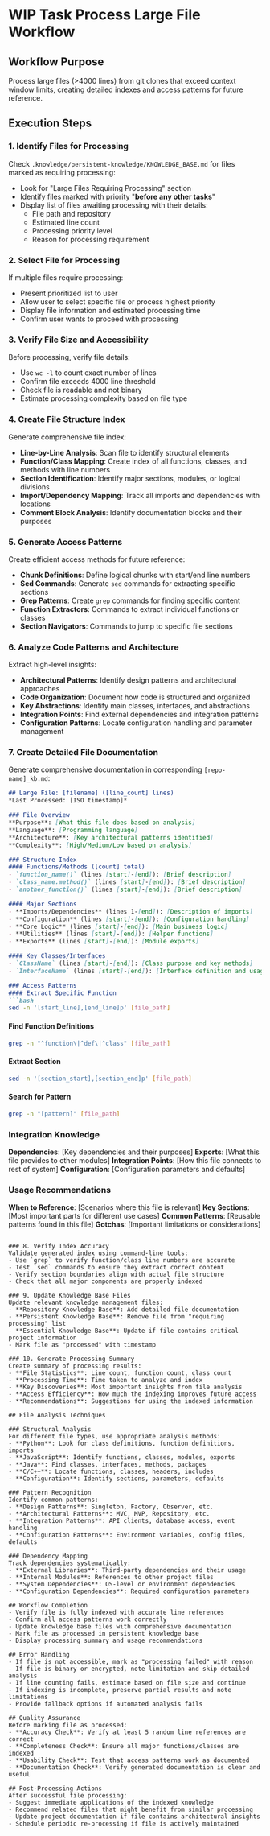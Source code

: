 # WIP Task Process Large File Workflow

## Workflow Purpose
Process large files (>4000 lines) from git clones that exceed context window limits, creating detailed indexes and access patterns for future reference.

## Execution Steps

### 1. Identify Files for Processing
Check `.knowledge/persistent-knowledge/KNOWLEDGE_BASE.md` for files marked as requiring processing:
- Look for "Large Files Requiring Processing" section
- Identify files marked with priority "**before any other tasks**"
- Display list of files awaiting processing with their details:
  - File path and repository
  - Estimated line count
  - Processing priority level
  - Reason for processing requirement

### 2. Select File for Processing
If multiple files require processing:
- Present prioritized list to user
- Allow user to select specific file or process highest priority
- Display file information and estimated processing time
- Confirm user wants to proceed with processing

### 3. Verify File Size and Accessibility
Before processing, verify file details:
- Use `wc -l` to count exact number of lines
- Confirm file exceeds 4000 line threshold
- Check file is readable and not binary
- Estimate processing complexity based on file type

### 4. Create File Structure Index
Generate comprehensive file index:
- **Line-by-Line Analysis**: Scan file to identify structural elements
- **Function/Class Mapping**: Create index of all functions, classes, and methods with line numbers
- **Section Identification**: Identify major sections, modules, or logical divisions
- **Import/Dependency Mapping**: Track all imports and dependencies with locations
- **Comment Block Analysis**: Identify documentation blocks and their purposes

### 5. Generate Access Patterns
Create efficient access methods for future reference:
- **Chunk Definitions**: Define logical chunks with start/end line numbers
- **Sed Commands**: Generate `sed` commands for extracting specific sections
- **Grep Patterns**: Create `grep` commands for finding specific content
- **Function Extractors**: Commands to extract individual functions or classes
- **Section Navigators**: Commands to jump to specific file sections

### 6. Analyze Code Patterns and Architecture
Extract high-level insights:
- **Architectural Patterns**: Identify design patterns and architectural approaches
- **Code Organization**: Document how code is structured and organized
- **Key Abstractions**: Identify main classes, interfaces, and abstractions
- **Integration Points**: Find external dependencies and integration patterns
- **Configuration Patterns**: Locate configuration handling and parameter management

### 7. Create Detailed File Documentation
Generate comprehensive documentation in corresponding `[repo-name]_kb.md`:

```markdown
## Large File: [filename] ([line_count] lines)
*Last Processed: [ISO timestamp]*

### File Overview
**Purpose**: [What this file does based on analysis]
**Language**: [Programming language]
**Architecture**: [Key architectural patterns identified]
**Complexity**: [High/Medium/Low based on analysis]

### Structure Index
#### Functions/Methods ([count] total)
- `function_name()` (lines [start]-[end]): [Brief description]
- `class_name.method()` (lines [start]-[end]): [Brief description]
- `another_function()` (lines [start]-[end]): [Brief description]

#### Major Sections
- **Imports/Dependencies** (lines 1-[end]): [Description of imports]
- **Configuration** (lines [start]-[end]): [Configuration handling]
- **Core Logic** (lines [start]-[end]): [Main business logic]
- **Utilities** (lines [start]-[end]): [Helper functions]
- **Exports** (lines [start]-[end]): [Module exports]

#### Key Classes/Interfaces
- `ClassName` (lines [start]-[end]): [Class purpose and key methods]
- `InterfaceName` (lines [start]-[end]): [Interface definition and usage]

### Access Patterns
#### Extract Specific Function
```bash
sed -n '[start_line],[end_line]p' [file_path]
```

#### Find Function Definitions
```bash
grep -n "^function\|^def\|^class" [file_path]
```

#### Extract Section
```bash
sed -n '[section_start],[section_end]p' [file_path]
```

#### Search for Pattern
```bash
grep -n "[pattern]" [file_path]
```

### Integration Knowledge
**Dependencies**: [Key dependencies and their purposes]
**Exports**: [What this file provides to other modules]
**Integration Points**: [How this file connects to rest of system]
**Configuration**: [Configuration parameters and defaults]

### Usage Recommendations
**When to Reference**: [Scenarios where this file is relevant]
**Key Sections**: [Most important parts for different use cases]
**Common Patterns**: [Reusable patterns found in this file]
**Gotchas**: [Important limitations or considerations]
```

### 8. Verify Index Accuracy
Validate generated index using command-line tools:
- Use `grep` to verify function/class line numbers are accurate
- Test `sed` commands to ensure they extract correct content
- Verify section boundaries align with actual file structure
- Check that all major components are properly indexed

### 9. Update Knowledge Base Files
Update relevant knowledge management files:
- **Repository Knowledge Base**: Add detailed file documentation
- **Persistent Knowledge Base**: Remove file from "requiring processing" list
- **Essential Knowledge Base**: Update if file contains critical project information
- Mark file as "processed" with timestamp

### 10. Generate Processing Summary
Create summary of processing results:
- **File Statistics**: Line count, function count, class count
- **Processing Time**: Time taken to analyze and index
- **Key Discoveries**: Most important insights from file analysis
- **Access Efficiency**: How much the indexing improves future access
- **Recommendations**: Suggestions for using the indexed information

## File Analysis Techniques

### Structural Analysis
For different file types, use appropriate analysis methods:
- **Python**: Look for class definitions, function definitions, imports
- **JavaScript**: Identify functions, classes, modules, exports
- **Java**: Find classes, interfaces, methods, packages
- **C/C++**: Locate functions, classes, headers, includes
- **Configuration**: Identify sections, parameters, defaults

### Pattern Recognition
Identify common patterns:
- **Design Patterns**: Singleton, Factory, Observer, etc.
- **Architectural Patterns**: MVC, MVP, Repository, etc.
- **Integration Patterns**: API clients, database access, event handling
- **Configuration Patterns**: Environment variables, config files, defaults

### Dependency Mapping
Track dependencies systematically:
- **External Libraries**: Third-party dependencies and their usage
- **Internal Modules**: References to other project files
- **System Dependencies**: OS-level or environment dependencies
- **Configuration Dependencies**: Required configuration parameters

## Workflow Completion
- Verify file is fully indexed with accurate line references
- Confirm all access patterns work correctly
- Update knowledge base files with comprehensive documentation
- Mark file as processed in persistent knowledge base
- Display processing summary and usage recommendations

## Error Handling
- If file is not accessible, mark as "processing failed" with reason
- If file is binary or encrypted, note limitation and skip detailed analysis
- If line counting fails, estimate based on file size and continue
- If indexing is incomplete, preserve partial results and note limitations
- Provide fallback options if automated analysis fails

## Quality Assurance
Before marking file as processed:
- **Accuracy Check**: Verify at least 5 random line references are correct
- **Completeness Check**: Ensure all major functions/classes are indexed
- **Usability Check**: Test that access patterns work as documented
- **Documentation Check**: Verify generated documentation is clear and useful

## Post-Processing Actions
After successful file processing:
- Suggest immediate applications of the indexed knowledge
- Recommend related files that might benefit from similar processing
- Update project documentation if file contains architectural insights
- Schedule periodic re-processing if file is actively maintained
